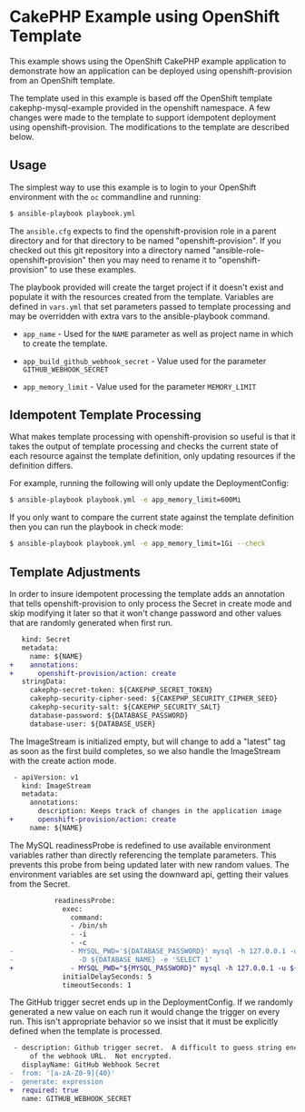 # CakePHP Example using OpenShift Template

This example shows using the OpenShift CakePHP example application to
demonstrate how an application can be deployed using openshift-provision from
an OpenShift template.

The template used in this example is based off the OpenShift template
cakephp-mysql-example provided in the openshift namespace. A few changes were
made to the template to support idempotent deployment using
openshift-provision. The modifications to the template are described below.

## Usage

The simplest way to use this example is to login to your OpenShift environment
with the `oc` commandline and running:

```bash
$ ansible-playbook playbook.yml
```

The `ansible.cfg` expects to find the openshift-provision role in a parent
directory and for that directory to be named "openshift-provision". If you
checked out this git repository into a directory named
"ansible-role-openshift-provision" then you may need to rename it to
"openshift-provision" to use these examples.

The playbook provided will create the target project if it doesn't exist
and populate it with the resources created from the template. Variables are
defined in `vars.yml` that set parameters passed to template processing and
may be overridden with extra vars to the ansible-playbook command.

* `app_name` - Used for the `NAME` parameter as well as project name in which to
  create the template.

* `app_build_github_webhook_secret` - Value used for the parameter
  `GITHUB_WEBHOOK_SECRET`

* `app_memory_limit` - Value used for the parameter `MEMORY_LIMIT`

## Idempotent Template Processing

What makes template processing with openshift-provision so useful is that it
takes the output of template processing and checks the current state of each
resource against the template definition, only updating resources if the
definition differs.

For example, running the following will only update the DeploymentConfig:

```bash
$ ansible-playbook playbook.yml -e app_memory_limit=600Mi
```

If you only want to compare the current state against the template definition
then you can run the playbook in check mode:

```bash
$ ansible-playbook playbook.yml -e app_memory_limit=1Gi --check
```

## Template Adjustments

In order to insure idempotent processing the template adds an annotation that
tells openshift-provision to only process the Secret in create mode and skip
modifying it later so that it won't change password and other values that
are randomly generated when first run.

```diff
   kind: Secret
   metadata:
     name: ${NAME}
+    annotations:
+      openshift-provision/action: create
   stringData:
     cakephp-secret-token: ${CAKEPHP_SECRET_TOKEN}
     cakephp-security-cipher-seed: ${CAKEPHP_SECURITY_CIPHER_SEED}
     cakephp-security-salt: ${CAKEPHP_SECURITY_SALT}
     database-password: ${DATABASE_PASSWORD}
     database-user: ${DATABASE_USER}
```

The ImageStream is initialized empty, but will change to add a "latest" tag
as soon as the first build completes, so we also handle the ImageStream with
the create action mode.

```diff
 - apiVersion: v1
   kind: ImageStream
   metadata:
     annotations:
       description: Keeps track of changes in the application image
+      openshift-provision/action: create
     name: ${NAME}
```

The MySQL readinessProbe is redefined to use available environment variables
rather than directly referencing the template parameters. This prevents
this probe from being updated later with new random values. The environment
variables are set using the downward api, getting their values from the
Secret.

```diff
           readinessProbe:
             exec:
               command:
               - /bin/sh
               - -i
               - -c
-              - MYSQL_PWD='${DATABASE_PASSWORD}' mysql -h 127.0.0.1 -u ${DATABASE_USER}
-                -D ${DATABASE_NAME} -e 'SELECT 1'
+              - MYSQL_PWD="${MYSQL_PASSWORD}" mysql -h 127.0.0.1 -u ${MYSQL_USER} -D ${MYSQL_DATABASE} -e 'SELECT 1'
             initialDelaySeconds: 5
             timeoutSeconds: 1
```

The GitHub trigger secret ends up in the DeploymentConfig. If we randomly
generated a new value on each run it would change the trigger on every run.
This isn't appropriate behavior so we insist that it must be explicitly
defined when the template is processed.

```diff
 - description: Github trigger secret.  A difficult to guess string encoded as part
     of the webhook URL.  Not encrypted.
   displayName: GitHub Webhook Secret
-  from: '[a-zA-Z0-9]{40}'
-  generate: expression
+  required: true
   name: GITHUB_WEBHOOK_SECRET
```
